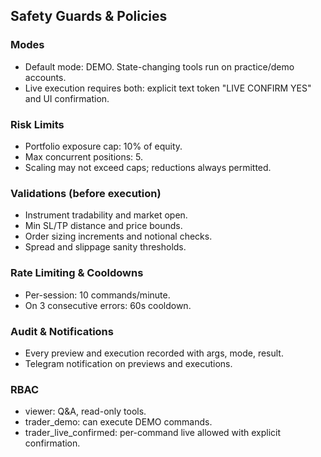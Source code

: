 ## Safety Guards & Policies

### Modes
- Default mode: DEMO. State-changing tools run on practice/demo accounts.
- Live execution requires both: explicit text token "LIVE CONFIRM YES" and UI confirmation.

### Risk Limits
- Portfolio exposure cap: 10% of equity.
- Max concurrent positions: 5.
- Scaling may not exceed caps; reductions always permitted.

### Validations (before execution)
- Instrument tradability and market open.
- Min SL/TP distance and price bounds.
- Order sizing increments and notional checks.
- Spread and slippage sanity thresholds.

### Rate Limiting & Cooldowns
- Per-session: 10 commands/minute.
- On 3 consecutive errors: 60s cooldown.

### Audit & Notifications
- Every preview and execution recorded with args, mode, result.
- Telegram notification on previews and executions.

### RBAC
- viewer: Q&A, read-only tools.
- trader_demo: can execute DEMO commands.
- trader_live_confirmed: per-command live allowed with explicit confirmation.
